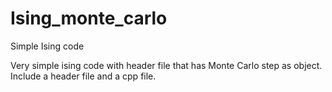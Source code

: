 # Ising_monte_carlo
Simple Ising code

Very simple ising code with header file that has Monte Carlo step as object. Include a header file and a cpp file.
